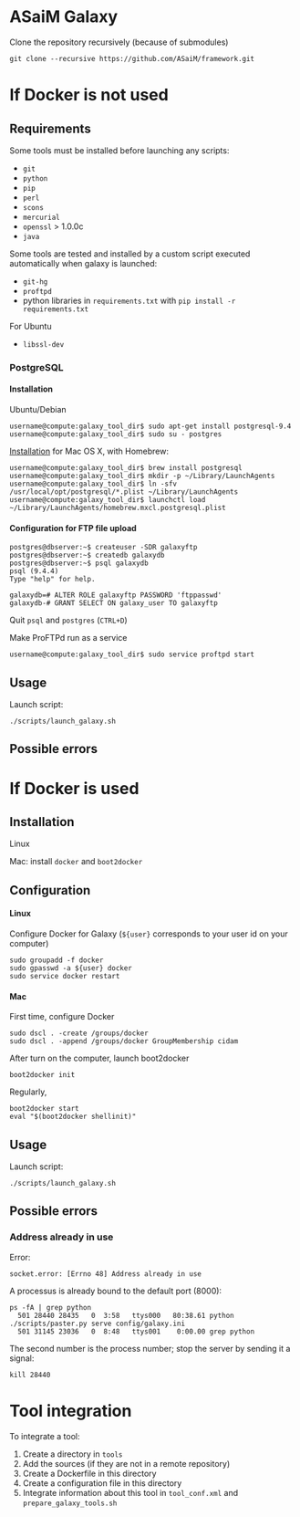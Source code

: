 ASaiM Galaxy
============

Clone the repository recursively (because of submodules)

```
git clone --recursive https://github.com/ASaiM/framework.git
```

# If Docker is not used

## Requirements

Some tools must be installed before launching any scripts:

- `git`
- `python`
- `pip`
- `perl`
- `scons`
- `mercurial`
- `openssl` > 1.0.0c
- `java` 

Some tools are tested and installed by a custom script executed automatically 
when galaxy is launched:

- `git-hg`
- `proftpd`
- python libraries in `requirements.txt` with `pip install -r requirements.txt`

For Ubuntu

- `libssl-dev`

### PostgreSQL

#### Installation

Ubuntu/Debian 

```
username@compute:galaxy_tool_dir$ sudo apt-get install postgresql-9.4
username@compute:galaxy_tool_dir$ sudo su - postgres
```

[Installation](http://www.postgresql.org/download/macosx/) for Mac OS X, with Homebrew:

```
username@compute:galaxy_tool_dir$ brew install postgresql
username@compute:galaxy_tool_dir$ mkdir -p ~/Library/LaunchAgents
username@compute:galaxy_tool_dir$ ln -sfv /usr/local/opt/postgresql/*.plist ~/Library/LaunchAgents
username@compute:galaxy_tool_dir$ launchctl load ~/Library/LaunchAgents/homebrew.mxcl.postgresql.plist
```

#### Configuration for FTP file upload

```
postgres@dbserver:~$ createuser -SDR galaxyftp
postgres@dbserver:~$ createdb galaxydb
postgres@dbserver:~$ psql galaxydb
psql (9.4.4)
Type "help" for help.

galaxydb=# ALTER ROLE galaxyftp PASSWORD 'ftppasswd'
galaxydb-# GRANT SELECT ON galaxy_user TO galaxyftp
```

Quit `psql` and `postgres` (`CTRL+D`)

Make ProFTPd run as a service 

```
username@compute:galaxy_tool_dir$ sudo service proftpd start
```

## Usage

Launch script:

```
./scripts/launch_galaxy.sh
```
## Possible errors

# If Docker is used

## Installation

Linux

Mac: install `docker` and `boot2docker`

## Configuration

#### Linux

Configure Docker for Galaxy (`${user}` corresponds to your user id on your 
computer)
```
sudo groupadd -f docker
sudo gpasswd -a ${user} docker
sudo service docker restart
```

#### Mac

First time, configure Docker
```
sudo dscl . -create /groups/docker
sudo dscl . -append /groups/docker GroupMembership cidam
```

After turn on the computer, launch boot2docker
```
boot2docker init
```

Regularly, 
```
boot2docker start
eval "$(boot2docker shellinit)"
```

## Usage

Launch script:
```
./scripts/launch_galaxy.sh
```

## Possible errors

### Address already in use

Error:
```
socket.error: [Errno 48] Address already in use
```

A processus is already bound to the default port (8000):
```
ps -fA | grep python
  501 28440 28435   0  3:58   ttys000   80:38.61 python ./scripts/paster.py serve config/galaxy.ini
  501 31145 23036   0  8:48   ttys001    0:00.00 grep python
```

The second number is the process number; stop the server by sending it a signal:
```
kill 28440
``` 

# Tool integration

To integrate a tool:

1. Create a directory in `tools`
2. Add the sources (if they are not in a remote repository)
3. Create a Dockerfile in this directory
4. Create a configuration file in this directory
5. Integrate information about this tool in `tool_conf.xml` and 
`prepare_galaxy_tools.sh`
